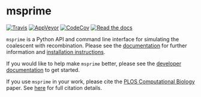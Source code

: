 # msprime

[![Travis](https://img.shields.io/travis/jeromekelleher/msprime/master.svg)](https://travis-ci.org/jeromekelleher/msprime) [![AppVeyor](https://ci.appveyor.com/api/projects/status/7u35hb93h0hmo000/branch/master?svg=true
)](https://ci.appveyor.com/project/jeromekelleher/msprime/branch/master) [![CodeCov](https://img.shields.io/codecov/c/github/jeromekelleher/msprime.svg)](https://codecov.io/gh/jeromekelleher/msprime) [![Read the docs](https://readthedocs.org/projects/msprime/badge/?version=latest)](http://msprime.readthedocs.io/en/latest/?badge=latest)

``msprime`` is a Python API and command line interface for simulating the 
coalescent with recombination. Please see the 
[documentation](https://msprime.readthedocs.org/en/latest/>)
for further information and 
[installation instructions](https://msprime.readthedocs.org/en/latest/installation.html).

If you would like to help make ``msprime`` better, please see the 
[developer documentation](https://msprime.readthedocs.org/en/latest/development.html)
to get started.

If you use ``msprime`` in your work, please cite the [PLOS Computational
Biology](http://dx.doi.org/10.1371/journal.pcbi.1004842) paper.
See [here](https://msprime.readthedocs.org/en/latest/CITATION.html>) for
full citation details.
